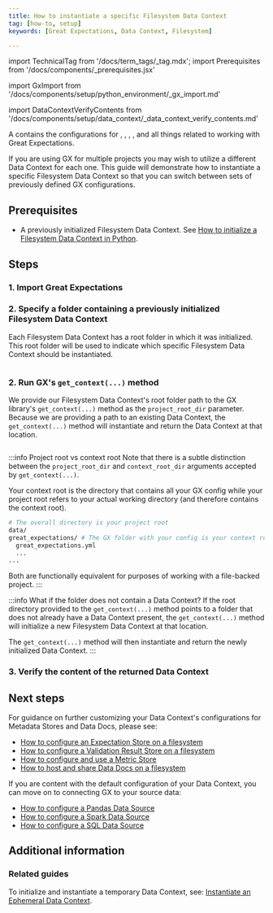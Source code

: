 ```yaml
---
title: How to instantiate a specific Filesystem Data Context
tag: [how-to, setup]
keywords: [Great Expectations, Data Context, Filesystem]

---
```


import TechnicalTag from '/docs/term_tags/_tag.mdx';
import Prerequisites from '/docs/components/_prerequisites.jsx'

<!-- ### 1. Import Great Expectations -->
import GxImport from '/docs/components/setup/python_environment/_gx_import.md'

<!--- ### 3. Verify the content of the Data Context -->
import DataContextVerifyContents from '/docs/components/setup/data_context/_data_context_verify_contents.md'

A <TechnicalTag tag="data_context" text="Data Context" /> contains the configurations for <TechnicalTag tag="expectation" text="Expectations" />, <TechnicalTag tag="store" text="Metadata Stores" />, <TechnicalTag tag="data_docs" text="Data Docs" />, <TechnicalTag tag="checkpoint" text="Checkpoints" />, and all things related to working with Great Expectations.  

If you are using GX for multiple projects you may wish to utilize a different Data Context for each one.  This guide will demonstrate how to instantiate a specific Filesystem Data Context so that you can switch between sets of previously defined GX configurations.

## Prerequisites

<Prerequisites requirePython = {false} requireInstallation = {true} requireDataContext = {false} requireSourceData = {null} requireDatasource = {false} requireExpectationSuite = {false}>

- A previously initialized Filesystem Data Context. See [How to initialize a Filesystem Data Context in Python](/docs/guides/setup/configuring_data_contexts/initializing_data_contexts/how_to_initialize_a_filesystem_data_context_in_python).

</Prerequisites>

## Steps

### 1. Import Great Expectations

<GxImport />

### 2. Specify a folder containing a previously initialized Filesystem Data Context

Each Filesystem Data Context has a root folder in which it was initialized.  This root folder will be used to indicate which specific Filesystem Data Context should be instantiated.

```python name="tests/integration/docusaurus/connecting_to_your_data/fluent_datasources/how_to_instantiate_a_specific_filesystem_data_context.py path_to_project_root"
```

### 2. Run GX's `get_context(...)` method

We provide our Filesystem Data Context's root folder path to the GX library's `get_context(...)` method as the `project_root_dir` parameter.  Because we are providing a path to an existing Data Context, the `get_context(...)` method will instantiate and return the Data Context at that location.

```python name="tests/integration/docusaurus/connecting_to_your_data/fluent_datasources/how_to_instantiate_a_specific_filesystem_data_context.py get_filesystem_data_context"
```

:::info Project root vs context root
Note that there is a subtle distinction between the `project_root_dir` and `context_root_dir` arguments accepted by `get_context(...)`.

Your context root is the directory that contains all your GX config while your project root refers to your actual working directory (and therefore contains the context root).

```bash
# The overall directory is your project root
data/
great_expectations/ # The GX folder with your config is your context root
  great_expectations.yml
  ...
...
```

Both are functionally equivalent for purposes of working with a file-backed project. 
:::

:::info What if the folder does not contain a Data Context?
If the root directory provided to the `get_context(...)` method points to a folder that does not already have a Data Context present, the `get_context(...)` method will initialize a new Filesystem Data Context at that location.

The `get_context(...)` method will then instantiate and return the newly initialized Data Context.
:::


### 3. Verify the content of the returned Data Context

<DataContextVerifyContents />

## Next steps

For guidance on further customizing your Data Context's configurations for Metadata Stores and Data Docs, please see:
- [How to configure an Expectation Store on a filesystem](/docs/guides/setup/configuring_metadata_stores/how_to_configure_an_expectation_store_on_a_filesystem)
- [How to configure a Validation Result Store on a filesystem](/docs/guides/setup/configuring_metadata_stores/how_to_configure_a_validation_result_store_on_a_filesystem)
- [How to configure and use a Metric Store](/docs/guides/setup/configuring_metadata_stores/how_to_configure_a_metricsstore)
- [How to host and share Data Docs on a filesystem](/docs/guides/setup/configuring_data_docs/how_to_host_and_share_data_docs_on_a_filesystem)

If you are content with the default configuration of your Data Context, you can move on to connecting GX to your source data:
- [How to configure a Pandas Data Source](/docs/0.15.50/guides/connecting_to_your_data/datasource_configuration/how_to_configure_a_pandas_datasource)
- [How to configure a Spark Data Source](/docs/0.15.50/guides/connecting_to_your_data/datasource_configuration/how_to_configure_a_spark_datasource)
- [How to configure a SQL Data Source](/docs/0.15.50/guides/connecting_to_your_data/datasource_configuration/how_to_configure_a_sql_datasource)

## Additional information

### Related guides

To initialize and instantiate a temporary Data Context, see: [Instantiate an Ephemeral Data Context](/docs/guides/setup/configuring_data_contexts/instantiating_data_contexts/instantiate_data_context).

<!-- TODO
To instantiate an existing Data Context, reference:
- How to quickly instantiate a Data Context
- How to instantiate a specific Filesystem Data Context

-->

<!-- TODO
### Code examples

To see the full source code used for the examples in this guide, please reference the following scripts in our GitHub repository:
- [script_name.py](https://path/to/the/script/on/github.com)
-->